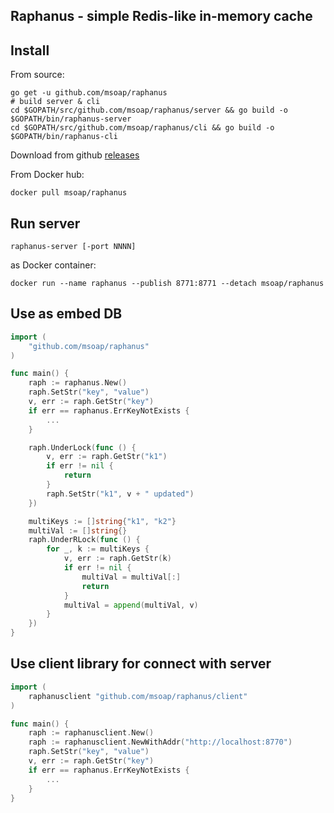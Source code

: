 Raphanus - simple Redis-like in-memory cache
--------------------------------------------

## Install

From source:

    go get -u github.com/msoap/raphanus
    # build server & cli
    cd $GOPATH/src/github.com/msoap/raphanus/server && go build -o $GOPATH/bin/raphanus-server
    cd $GOPATH/src/github.com/msoap/raphanus/cli && go build -o $GOPATH/bin/raphanus-cli

Download from github [releases](https://github.com/msoap/raphanus/releases)

From Docker hub:

    docker pull msoap/raphanus

## Run server

    raphanus-server [-port NNNN]

as Docker container:

    docker run --name raphanus --publish 8771:8771 --detach msoap/raphanus

## Use as embed DB

```Go
import (
    "github.com/msoap/raphanus"
)

func main() {
    raph := raphanus.New()
    raph.SetStr("key", "value")
    v, err := raph.GetStr("key")
    if err == raphanus.ErrKeyNotExists {
        ...
    }

    raph.UnderLock(func () {
        v, err := raph.GetStr("k1")
        if err != nil {
            return
        }
        raph.SetStr("k1", v + " updated")
    })

    multiKeys := []string{"k1", "k2"}
    multiVal := []string{}
    raph.UnderRLock(func () {
        for _, k := multiKeys {
            v, err := raph.GetStr(k)
            if err != nil {
                multiVal = multiVal[:]
                return
            }
            multiVal = append(multiVal, v)
        }
    })
}
```

## Use client library for connect with server

```Go
import (
    raphanusclient "github.com/msoap/raphanus/client"
)

func main() {
    raph := raphanusclient.New()
    raph := raphanusclient.NewWithAddr("http://localhost:8770")
    raph.SetStr("key", "value")
    v, err := raph.GetStr("key")
    if err == raphanus.ErrKeyNotExists {
        ...
    }
}
```
